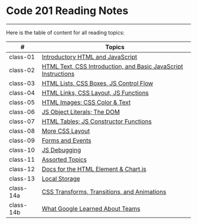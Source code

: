 # Code 201 Reading Notes
-------

Here is the table of content for all reading topics:

| # | Topics
| ----------- | ----------- |
| class-01 | [Introductory HTML and JavaScript](https://moayadalhaj.github.io/reading-notes-201/class-01) |
| class-02 | [HTML Text, CSS Introduction, and Basic JavaScript Instructions](https://moayadalhaj.github.io/reading-notes-201/class-02) |
| class-03 |[HTML Lists, CSS Boxes, JS Control Flow](https://moayadalhaj.github.io/reading-notes-201/class-03) |
| class-04 |[HTML Links, CSS Layout, JS Functions](https://moayadalhaj.github.io/reading-notes-201/class-04) |
| class-05 | [HTML Images; CSS Color & Text](https://moayadalhaj.github.io/reading-notes-201/class-05) |
| class-06 | [ JS Object Literals; The DOM]() |
| class-07 | [HTML Tables; JS Constructor Functions]() |
| class-08 | [More CSS Layout]() |
| class-09 | [Forms and Events]() |
| class-10 |[JS Debugging]() |
| class-11 |[Assorted Topics]() |
| class-12 |[Docs for the HTML <canvas> Element & Chart.js]() |
| class-13 |[Local Storage]() |
| class-14a|[CSS Transforms, Transitions, and Animations]() |
| class-14b|[What Google Learned About Teams]() |
